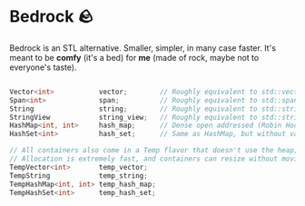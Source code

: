 # Bedrock 🪨

Bedrock is an STL alternative. Smaller, simpler, in many case faster. It's meant to be **comfy** (it's a bed) for **me** (made of rock, maybe not to everyone's taste).

```c++

Vector<int>           vector;        // Roughly equivalent to std::vector<int>, with extra useful methods (Find, SwapErase, etc.)
Span<int>             span;          // Roughly equivalent to std::span<int>
String                string;        // Roughly equivalent to std::string
StringView            string_view;   // Roughly equivalent to std::string_view
HashMap<int, int>     hash_map;      // Dense open addressed (Robin Hood) hash map. Key-value pairs are stored contiguously.
HashSet<int>          hash_set;      // Same as HashMap, but without values.

// All containers also come in a Temp flavor that doesn't use the heap, and instead allocate from a stack-like memory allocator.
// Allocation is extremely fast, and containers can resize without moving elements as long as they're the last allocation.
TempVector<int>       temp_vector;
TempString            temp_string;
TempHashMap<int, int> temp_hash_map;
TempHashSet<int>      temp_hash_set;

```

